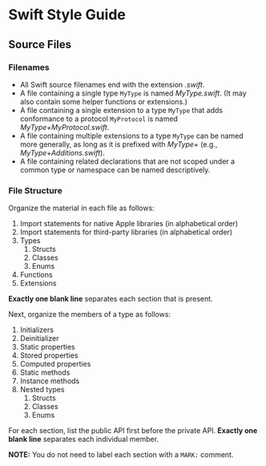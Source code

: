Swift Style Guide
=================

Source Files
------------

### Filenames

  * All Swift source filenames end with the extension *.swift*.
  * A file containing a single type `MyType` is named *MyType.swift*. (It may
    also contain some helper functions or extensions.)
  * A file containing a single extension to a type `MyType` that adds
    conformance to a protocol `MyProtocol` is named *MyType+MyProtocol.swift*.
  * A file containing multiple extensions to a type `MyType` can be named more
    generally, as long as it is prefixed with *MyType+*
    (e.g., *MyType+Additions.swift*).
  * A file containing related declarations that are not scoped under a common
    type or namespace can be named descriptively.

### File Structure

Organize the material in each file as follows:

  1. Import statements for native Apple libraries (in alphabetical order)
  2. Import statements for third-party libraries (in alphabetical order)
  3. Types
      1. Structs
      2. Classes
      3. Enums
  4. Functions
  5. Extensions

**Exactly one blank line** separates each section that is present.

Next, organize the members of a type as follows:

  1. Initializers
  2. Deinitializer
  3. Static properties
  4. Stored properties
  5. Computed properties
  6. Static methods
  7. Instance methods
  8. Nested types
      1. Structs
      2. Classes
      3. Enums

For each section, list the public API first before the private API.
**Exactly one blank line** separates each individual member.

**NOTE:** You do not need to label each section with a `MARK:` comment.
